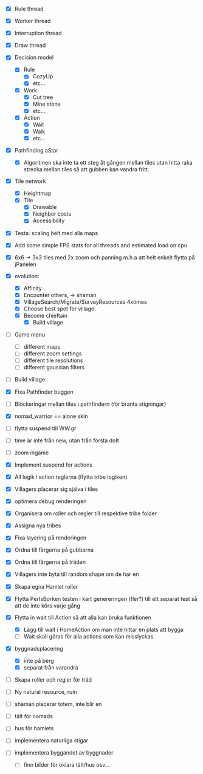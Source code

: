 
 - [x] Rule thread
 - [x] Worker thread
 - [x] Interruption thread
 - [x] Draw thread
 - [x] Decision model
   - [x] Rule
     - [x] CozyUp
     - [x] etc...
   - [x] Work
     - [x] Cut tree
     - [x] Mine stone
     - [x] etc...
   - [x] Action
     - [x] Wait
     - [x] Walk  
     - [x] etc...
 - [x] Pathfinding aStar
   - [x] Algoritmen ska inte ta ett steg åt gången mellan tiles utan hitta raka strecka mellan tiles så att gubben kan vandra fritt.
 - [x] Tile network
   - [x] Heightmap 
   - [x] Tile
     - [x] Drawable
     - [x] Neighbor costs
     - [x] Accessibility
 - [x] Testa: scaling helt med alla maps
 - [x] Add some simple FPS stats for all threads and estimated load on cpu
 - [x] 6x6 -> 3x3 tiles med 2x zoom och panning m.h.a att helt enkelt flytta på jPanelen
 - [x] evolution:
    - [x] Affinity
    - [x] Encounter others, -> shaman
    - [x] VillageSearch/Migrate/SurveyResources 4xtimes
    - [x] Choose best spot for village
    - [x] Become chieftain
        - [x] Build village
 - [ ] Game menu
    - [ ] different maps
    - [ ] different zoom settings
    - [ ] different tile resolutions
    - [ ] different gaussian filters
 - [ ] Build village
 - [x] Fixa Pathfinder buggen
 - [ ] Blockeringar mellan tiles i pathfindern (för branta stigningar)
 
 
 - [x] nomad_warrior == alone skin
 - [ ] flytta suspend till WW.gr
 - [ ] time är inte från new, utan från första doIt
 - [ ] zoom ingame
 - [x] Implement suspend for actions
 - [x] All logik i action reglerna (flytta tribe logiken)
 - [x] Villagers placerar sig själva i tiles
 - [x] optimera debug renderingen
 - [x] Organisera om roller och regler till respektive tribe folder
 - [x] Assigna nya tribes
 - [x] Fixa layering på renderingen
 - [x] Ordna till färgerna på gubbarna
 - [x] Ordna till färgerna på träden
 - [x] Villagers inte byta till random shape om de har en
 - [x] Skapa egna Hamlet roller
 - [x] Flytta PerIsBorken testen i kart genereringen (fler?) till ett separat test så att de inte körs varje gång
 - [x] Flytta in wait till Action så att alla kan bruka funktionen
    - [x] Lägg till wait i HomeAction om man inte hittar en plats att bygga
    - [ ] Wait skall göras för alla actions som kan misslyckas
 - [x] byggnadsplacering
    - [x] inte på berg
    - [x] separat från varandra
 - [ ] Skapa roller och regler för träd
 - [ ] Ny natural resource, ruin
 - [ ] shaman placerar totem, inte blir en
 - [ ] tält för nomads
 - [ ] hus för hamlets
 - [ ] implementera naturliga stigar
 - [ ] implementera byggandet av byggnader
    - [ ] finn bilder för oklara tält/hus osv...

    